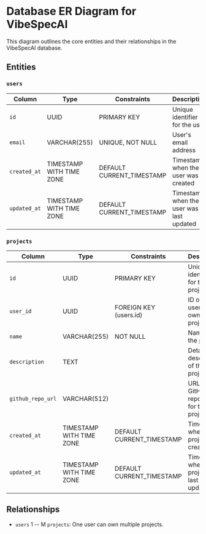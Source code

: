 # Database ER Diagram for VibeSpecAI

This diagram outlines the core entities and their relationships in the VibeSpecAI database.

## Entities

### `users`
| Column       | Type                 | Constraints        | Description                               |
|--------------|----------------------|--------------------|-------------------------------------------|
| `id`         | UUID                 | PRIMARY KEY        | Unique identifier for the user            |
| `email`      | VARCHAR(255)         | UNIQUE, NOT NULL   | User's email address                      |
| `created_at` | TIMESTAMP WITH TIME ZONE | DEFAULT CURRENT_TIMESTAMP | Timestamp when the user was created       |
| `updated_at` | TIMESTAMP WITH TIME ZONE | DEFAULT CURRENT_TIMESTAMP | Timestamp when the user was last updated  |

### `projects`
| Column           | Type                 | Constraints        | Description                                   |
|------------------|----------------------|--------------------|-----------------------------------------------|
| `id`             | UUID                 | PRIMARY KEY        | Unique identifier for the project             |
| `user_id`        | UUID                 | FOREIGN KEY (users.id) | ID of the user who owns this project          |
| `name`           | VARCHAR(255)         | NOT NULL           | Name of the project                           |
| `description`    | TEXT                 |                    | Detailed description of the project           |
| `github_repo_url`| VARCHAR(512)         |                    | URL to the GitHub repository for this project |
| `created_at`     | TIMESTAMP WITH TIME ZONE | DEFAULT CURRENT_TIMESTAMP | Timestamp when the project was created        |
| `updated_at`     | TIMESTAMP WITH TIME ZONE | DEFAULT CURRENT_TIMESTAMP | Timestamp when the project was last updated   |

## Relationships

*   `users` 1 -- M `projects`: One user can own multiple projects.
